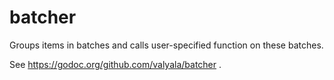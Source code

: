 batcher
=======

Groups items in batches and calls user-specified function on these batches.

See https://godoc.org/github.com/valyala/batcher .
